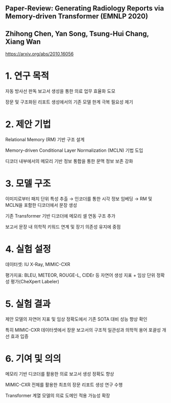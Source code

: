 ## Paper-Review: Generating Radiology Reports via Memory-driven Transformer (EMNLP 2020)
## Zhihong Chen, Yan Song, Tsung-Hui Chang, Xiang Wan
https://arxiv.org/abs/2010.16056

# 1. 연구 목적
자동 방사선 판독 보고서 생성을 통한 의료 업무 효율화 도모

장문 및 구조화된 리포트 생성에서의 기존 모델 한계 극복 필요성 제기

# 2. 제안 기법
Relational Memory (RM) 기반 구조 설계

Memory-driven Conditional Layer Normalization (MCLN) 기법 도입

디코더 내부에서의 메모리 기반 정보 통합을 통한 문맥 정보 보존 강화

# 3. 모델 구조
이미지로부터 패치 단위 특성 추출 → 인코더를 통한 시각 정보 임베딩 → RM 및 MCLN을 포함한 디코더에서 문장 생성

기존 Transformer 기반 디코더에 메모리 셀 연동 구조 추가

보고서 문장 내 의학적 키워드 연계 및 장기 의존성 유지에 중점

# 4. 실험 설정
데이터셋: IU X-Ray, MIMIC-CXR

평가지표: BLEU, METEOR, ROUGE-L, CIDEr 등 자연어 생성 지표 + 임상 단위 정확성 평가(CheXpert Labeler)

# 5. 실험 결과
제안 모델의 자연어 지표 및 임상 정확도에서 기존 SOTA 대비 성능 향상 확인

특히 MIMIC-CXR 데이터셋에서 장문 보고서의 구조적 일관성과 의학적 용어 포괄성 개선 효과 입증

# 6. 기여 및 의의
메모리 기반 디코더를 활용한 의료 보고서 생성 정확도 향상

MIMIC-CXR 전체를 활용한 최초의 장문 리포트 생성 연구 수행

Transformer 계열 모델의 의료 도메인 적용 가능성 확장
